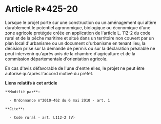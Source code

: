 # Article R*425-20

Lorsque le projet porte sur une construction ou un aménagement qui altère durablement le potentiel agronomique, biologique ou
économique d'une zone agricole protégée créée en application de l'article L. 112-2 du code rural et de la pêche maritime et
situé dans un territoire non couvert par un plan local d'urbanisme ou un document d'urbanisme en tenant lieu, la décision
prise sur la demande de permis ou sur la déclaration préalable ne peut intervenir qu'après avis de la chambre d'agriculture
et de la commission départementale d'orientation agricole. 

En cas d'avis défavorable de l'une d'entre elles, le projet ne peut être autorisé qu'après l'accord motivé du préfet.

**Liens relatifs à cet article**

	**Modifié par**:

	  - Ordonnance n°2010-462 du 6 mai 2010 - art. 1

	**Cite**:

	  - Code rural - art. L112-2 (V)
